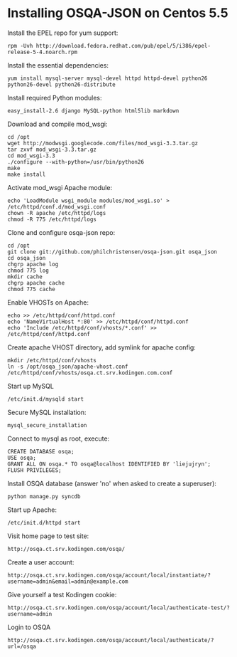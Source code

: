 # Installing OSQA-JSON on Centos 5.5

Install the EPEL repo for yum support:

    rpm -Uvh http://download.fedora.redhat.com/pub/epel/5/i386/epel-release-5-4.noarch.rpm

Install the essential dependencies:

    yum install mysql-server mysql-devel httpd httpd-devel python26 python26-devel python26-distribute

Install required Python modules:

    easy_install-2.6 django MySQL-python html5lib markdown

Download and compile mod_wsgi:

    cd /opt
    wget http://modwsgi.googlecode.com/files/mod_wsgi-3.3.tar.gz
    tar zxvf mod_wsgi-3.3.tar.gz
    cd mod_wsgi-3.3
    ./configure --with-python=/usr/bin/python26
    make
    make install

Activate mod_wsgi Apache module:

    echo 'LoadModule wsgi_module modules/mod_wsgi.so' > /etc/httpd/conf.d/mod_wsgi.conf
    chown -R apache /etc/httpd/logs
    chmod -R 775 /etc/httpd/logs

Clone and configure osqa-json repo:

    cd /opt
    git clone git://github.com/philchristensen/osqa-json.git osqa_json
    cd osqa_json
    chgrp apache log
    chmod 775 log
    mkdir cache
    chgrp apache cache
    chmod 775 cache

Enable VHOSTs on Apache:

    echo >> /etc/httpd/conf/httpd.conf
    echo 'NameVirtualHost *:80' >> /etc/httpd/conf/httpd.conf
    echo 'Include /etc/httpd/conf/vhosts/*.conf' >> /etc/httpd/conf/httpd.conf

Create apache VHOST directory, add symlink for apache config:

    mkdir /etc/httpd/conf/vhosts
    ln -s /opt/osqa_json/apache-vhost.conf /etc/httpd/conf/vhosts/osqa.ct.srv.kodingen.com.conf

Start up MySQL

    /etc/init.d/mysqld start

Secure MySQL installation:

    mysql_secure_installation

Connect to mysql as root, execute:

    CREATE DATABASE osqa;
    USE osqa;
    GRANT ALL ON osqa.* TO osqa@localhost IDENTIFIED BY 'liejujryn';
    FLUSH PRIVILEGES;

Install OSQA database (answer 'no' when asked to create a superuser):

    python manage.py syncdb

Start up Apache:

    /etc/init.d/httpd start

Visit home page to test site:

    http://osqa.ct.srv.kodingen.com/osqa/

Create a user account:

    http://osqa.ct.srv.kodingen.com/osqa/account/local/instantiate/?username=admin&email=admin@example.com

Give yourself a test Kodingen cookie:

    http://osqa.ct.srv.kodingen.com/osqa/account/local/authenticate-test/?username=admin

Login to OSQA

    http://osqa.ct.srv.kodingen.com/osqa/account/local/authenticate/?url=/osqa
